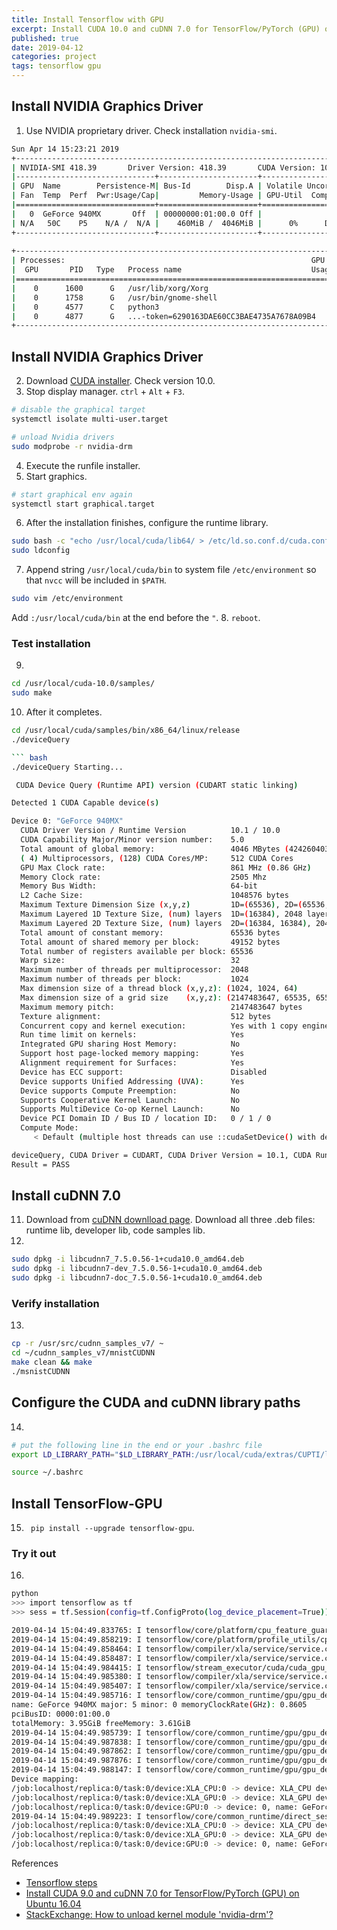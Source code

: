```yaml
---
title: Install Tensorflow with GPU
excerpt: Install CUDA 10.0 and cuDNN 7.0 for TensorFlow/PyTorch (GPU) on Ubuntu 18.04.
published: true
date: 2019-04-12
categories: project
tags: tensorflow gpu
---
```


## Install NVIDIA Graphics Driver 
1. Use NVIDIA proprietary driver. Check installation `nvidia-smi`.

``` bash
Sun Apr 14 15:23:21 2019       
+-----------------------------------------------------------------------------+
| NVIDIA-SMI 418.39       Driver Version: 418.39       CUDA Version: 10.1     |
|-------------------------------+----------------------+----------------------+
| GPU  Name        Persistence-M| Bus-Id        Disp.A | Volatile Uncorr. ECC |
| Fan  Temp  Perf  Pwr:Usage/Cap|         Memory-Usage | GPU-Util  Compute M. |
|===============================+======================+======================|
|   0  GeForce 940MX       Off  | 00000000:01:00.0 Off |                  N/A |
| N/A   50C    P5    N/A /  N/A |    460MiB /  4046MiB |      0%      Default |
+-------------------------------+----------------------+----------------------+
                                                                               
+-----------------------------------------------------------------------------+
| Processes:                                                       GPU Memory |
|  GPU       PID   Type   Process name                             Usage      |
|=============================================================================|
|    0      1600      G   /usr/lib/xorg/Xorg                           225MiB |
|    0      1758      G   /usr/bin/gnome-shell                         156MiB |
|    0      4577      C   python3                                       24MiB |
|    0      4877      G   ...-token=6290163DAE60CC3BAE4735A7678A09B4    49MiB |
+-----------------------------------------------------------------------------+
```

## Install NVIDIA Graphics Driver 
2. Download [CUDA installer](https://developer.nvidia.com/cuda-downloads). Check version 10.0.
3. Stop display manager. `ctrl` + `Alt` + `F3`.

``` bash
# disable the graphical target
systemctl isolate multi-user.target

# unload Nvidia drivers
sudo modprobe -r nvidia-drm
```
4. Execute the runfile installer.
5. Start graphics.

``` bash
# start graphical env again
systemctl start graphical.target
```
6. After the installation finishes, configure the runtime library.

``` bash
sudo bash -c "echo /usr/local/cuda/lib64/ > /etc/ld.so.conf.d/cuda.conf"
sudo ldconfig
```
7. Append string `/usr/local/cuda/bin` to system file `/etc/environment` so that `nvcc` will be included in `$PATH`.

``` bash
sudo vim /etc/environment
```
Add `:/usr/local/cuda/bin` at the end before the `"`.
8. `reboot`.

### Test installation
9. 

``` bash
cd /usr/local/cuda-10.0/samples/
sudo make
```

10. After it completes.

``` bash
cd /usr/local/cuda/samples/bin/x86_64/linux/release
./deviceQuery

``` bash
./deviceQuery Starting...

 CUDA Device Query (Runtime API) version (CUDART static linking)

Detected 1 CUDA Capable device(s)

Device 0: "GeForce 940MX"
  CUDA Driver Version / Runtime Version          10.1 / 10.0
  CUDA Capability Major/Minor version number:    5.0
  Total amount of global memory:                 4046 MBytes (4242604032 bytes)
  ( 4) Multiprocessors, (128) CUDA Cores/MP:     512 CUDA Cores
  GPU Max Clock rate:                            861 MHz (0.86 GHz)
  Memory Clock rate:                             2505 Mhz
  Memory Bus Width:                              64-bit
  L2 Cache Size:                                 1048576 bytes
  Maximum Texture Dimension Size (x,y,z)         1D=(65536), 2D=(65536, 65536), 3D=(4096, 4096, 4096)
  Maximum Layered 1D Texture Size, (num) layers  1D=(16384), 2048 layers
  Maximum Layered 2D Texture Size, (num) layers  2D=(16384, 16384), 2048 layers
  Total amount of constant memory:               65536 bytes
  Total amount of shared memory per block:       49152 bytes
  Total number of registers available per block: 65536
  Warp size:                                     32
  Maximum number of threads per multiprocessor:  2048
  Maximum number of threads per block:           1024
  Max dimension size of a thread block (x,y,z): (1024, 1024, 64)
  Max dimension size of a grid size    (x,y,z): (2147483647, 65535, 65535)
  Maximum memory pitch:                          2147483647 bytes
  Texture alignment:                             512 bytes
  Concurrent copy and kernel execution:          Yes with 1 copy engine(s)
  Run time limit on kernels:                     Yes
  Integrated GPU sharing Host Memory:            No
  Support host page-locked memory mapping:       Yes
  Alignment requirement for Surfaces:            Yes
  Device has ECC support:                        Disabled
  Device supports Unified Addressing (UVA):      Yes
  Device supports Compute Preemption:            No
  Supports Cooperative Kernel Launch:            No
  Supports MultiDevice Co-op Kernel Launch:      No
  Device PCI Domain ID / Bus ID / location ID:   0 / 1 / 0
  Compute Mode:
     < Default (multiple host threads can use ::cudaSetDevice() with device simultaneously) >

deviceQuery, CUDA Driver = CUDART, CUDA Driver Version = 10.1, CUDA Runtime Version = 10.0, NumDevs = 1
Result = PASS
```

## Install cuDNN 7.0
11. Download from [cuDNN downlload page](https://developer.nvidia.com/rdp/cudnn-download). Download all three .deb files: runtime lib, developer lib, code samples lib.
12. 

``` bash
sudo dpkg -i libcudnn7_7.5.0.56-1+cuda10.0_amd64.deb
sudo dpkg -i libcudnn7-dev_7.5.0.56-1+cuda10.0_amd64.deb
sudo dpkg -i libcudnn7-doc_7.5.0.56-1+cuda10.0_amd64.deb
```

### Verify installation
13. 

``` bash
cp -r /usr/src/cudnn_samples_v7/ ~
cd ~/cudnn_samples_v7/mnistCUDNN
make clean && make
./msnistCUDNN
```

## Configure the CUDA and cuDNN library paths
14. 
``` bash
# put the following line in the end or your .bashrc file
export LD_LIBRARY_PATH="$LD_LIBRARY_PATH:/usr/local/cuda/extras/CUPTI/lib64"

source ~/.bashrc
```

## Install TensorFlow-GPU
15. ` pip install --upgrade tensorflow-gpu`.

### Try it out
16. 
``` bash
python
>>> import tensorflow as tf
>>> sess = tf.Session(config=tf.ConfigProto(log_device_placement=True))
```

``` bash
2019-04-14 15:04:49.833765: I tensorflow/core/platform/cpu_feature_guard.cc:141] Your CPU supports instructions that this TensorFlow binary was not compiled to use: AVX2 FMA
2019-04-14 15:04:49.858219: I tensorflow/core/platform/profile_utils/cpu_utils.cc:94] CPU Frequency: 2400000000 Hz
2019-04-14 15:04:49.858464: I tensorflow/compiler/xla/service/service.cc:150] XLA service 0x5620497c66b0 executing computations on platform Host. Devices:
2019-04-14 15:04:49.858487: I tensorflow/compiler/xla/service/service.cc:158]   StreamExecutor device (0): <undefined>, <undefined>
2019-04-14 15:04:49.984415: I tensorflow/stream_executor/cuda/cuda_gpu_executor.cc:998] successful NUMA node read from SysFS had negative value (-1), but there must be at least one NUMA node, so returning NUMA node zero
2019-04-14 15:04:49.985380: I tensorflow/compiler/xla/service/service.cc:150] XLA service 0x56204907b920 executing computations on platform CUDA. Devices:
2019-04-14 15:04:49.985407: I tensorflow/compiler/xla/service/service.cc:158]   StreamExecutor device (0): GeForce 940MX, Compute Capability 5.0
2019-04-14 15:04:49.985716: I tensorflow/core/common_runtime/gpu/gpu_device.cc:1433] Found device 0 with properties: 
name: GeForce 940MX major: 5 minor: 0 memoryClockRate(GHz): 0.8605
pciBusID: 0000:01:00.0
totalMemory: 3.95GiB freeMemory: 3.61GiB
2019-04-14 15:04:49.985739: I tensorflow/core/common_runtime/gpu/gpu_device.cc:1512] Adding visible gpu devices: 0
2019-04-14 15:04:49.987838: I tensorflow/core/common_runtime/gpu/gpu_device.cc:984] Device interconnect StreamExecutor with strength 1 edge matrix:
2019-04-14 15:04:49.987862: I tensorflow/core/common_runtime/gpu/gpu_device.cc:990]      0 
2019-04-14 15:04:49.987876: I tensorflow/core/common_runtime/gpu/gpu_device.cc:1003] 0:   N 
2019-04-14 15:04:49.988147: I tensorflow/core/common_runtime/gpu/gpu_device.cc:1115] Created TensorFlow device (/job:localhost/replica:0/task:0/device:GPU:0 with 3401 MB memory) -> physical GPU (device: 0, name: GeForce 940MX, pci bus id: 0000:01:00.0, compute capability: 5.0)
Device mapping:
/job:localhost/replica:0/task:0/device:XLA_CPU:0 -> device: XLA_CPU device
/job:localhost/replica:0/task:0/device:XLA_GPU:0 -> device: XLA_GPU device
/job:localhost/replica:0/task:0/device:GPU:0 -> device: 0, name: GeForce 940MX, pci bus id: 0000:01:00.0, compute capability: 5.0
2019-04-14 15:04:49.989223: I tensorflow/core/common_runtime/direct_session.cc:317] Device mapping:
/job:localhost/replica:0/task:0/device:XLA_CPU:0 -> device: XLA_CPU device
/job:localhost/replica:0/task:0/device:XLA_GPU:0 -> device: XLA_GPU device
/job:localhost/replica:0/task:0/device:GPU:0 -> device: 0, name: GeForce 940MX, pci bus id: 0000:01:00.0, compute capability: 5.0
```


References
- [Tensorflow steps](https://www.tensorflow.org/install/gpu)
- [Install CUDA 9.0 and cuDNN 7.0 for TensorFlow/PyTorch (GPU) on Ubuntu 16.04](https://medium.com/@zhanwenchen/install-cuda-and-cudnn-for-tensorflow-gpu-on-ubuntu-79306e4ac04e)
- [StackExchange: How to unload kernel module 'nvidia-drm'?](https://unix.stackexchange.com/questions/440840/how-to-unload-kernel-module-nvidia-drm)
